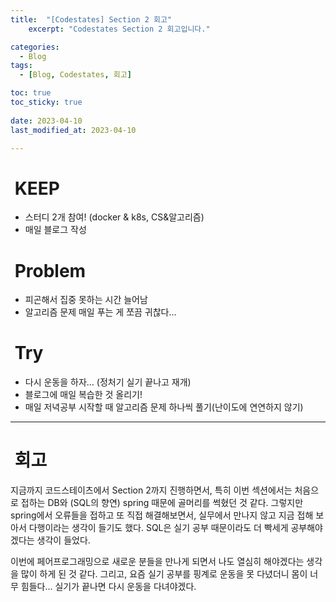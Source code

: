 ```yaml
---
title:  "[Codestates] Section 2 회고"
	excerpt: "Codestates Section 2 회고입니다."

categories:
  - Blog
tags:
  - [Blog, Codestates, 회고]

toc: true
toc_sticky: true
 
date: 2023-04-10
last_modified_at: 2023-04-10

---
```


#  KEEP

-   스터디 2개 참여! (docker & k8s, CS&알고리즘)
-   매일 블로그 작성


#  Problem

-   피곤해서 집중 못하는 시간 늘어남
-   알고리즘 문제 매일 푸는 게 쪼끔 귀찮다...

#  Try

-   다시 운동을 하자… (정처기 실기 끝나고 재개)
-   블로그에 매일 복습한 것 올리기!
-   매일 저녁공부 시작할 때 알고리즘 문제 하나씩 풀기(난이도에 연연하지 않기)

---

#  회고

지금까지 코드스테이츠에서 Section 2까지 진행하면서, 특히 이번 섹션에서는 처음으로 접하는 DB와 (SQL의 향연) spring 때문에 골머리를 썩혔던 것 같다. 그렇지만 spring에서 오류들을 접하고 또 직접 해결해보면서, 실무에서 만나지 않고 지금 접해 보아서 다행이라는 생각이 들기도 했다. SQL은 실기 공부 때문이라도 더 빡세게 공부해야겠다는 생각이 들었다. <br>

이번에 페어프로그래밍으로 새로운 분들을 만나게 되면서 나도 열심히 해야겠다는 생각을 많이 하게 된 것 같다. 그리고, 요즘 실기 공부를 핑계로 운동을 못 다녔더니 몸이 너무 힘들다... 실기가 끝나면 다시 운동을 다녀야겠다.

